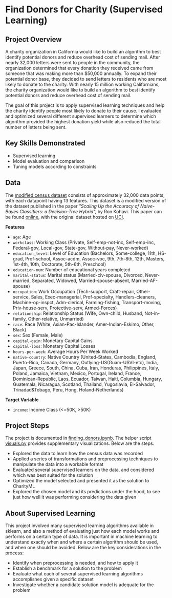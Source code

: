 # Find Donors for Charity (Supervised Learning)

## Project Overview

A charity organization in California would like to build an algorithm to best identify potential donors and reduce overhead cost of sending mail. After nearly 32,000 letters were sent to people in the community, the organization determined that every donation they received came from someone that was making more than $50,000 annually. To expand their potential donor base, they decided to send letters to residents who are most likely to donate to the charity. With nearly 15 million working Californians, the charity organization would like to build an algorithm to best identify potential donors and reduce overhead cost of sending mail.

The goal of this project is to apply supervised learning techniques and help the charity identify people most likely to donate to their cause. I evaluated and optimized several different supervised learners to determine which algorithm provided the highest donation yield while also reduced the total number of letters being sent.

## Key Skills Demonstrated
- Supervised learning
- Model evaluation and comparison
- Tuning models according to constraints

## Data

The [modified census dataset](https://github.com/iDataist/Find-Donors-for-CharityML/blob/master/census.csv) consists of approximately 32,000 data points, with each datapoint having 13 features. This dataset is a modified version of the dataset published in the paper *"Scaling Up the Accuracy of Naive-Bayes Classifiers: a Decision-Tree Hybrid",* by Ron Kohavi. This paper can be found [online](https://www.aaai.org/Papers/KDD/1996/KDD96-033.pdf), with the original dataset hosted on [UCI](https://archive.ics.uci.edu/ml/datasets/Census+Income).

**Features**
- `age`: Age
- `workclass`: Working Class (Private, Self-emp-not-inc, Self-emp-inc, Federal-gov, Local-gov, State-gov, Without-pay, Never-worked)
- `education_level`: Level of Education (Bachelors, Some-college, 11th, HS-grad, Prof-school, Assoc-acdm, Assoc-voc, 9th, 7th-8th, 12th, Masters, 1st-4th, 10th, Doctorate, 5th-6th, Preschool)
- `education-num`: Number of educational years completed
- `marital-status`: Marital status (Married-civ-spouse, Divorced, Never-married, Separated, Widowed, Married-spouse-absent, Married-AF-spouse)
- `occupation`: Work Occupation (Tech-support, Craft-repair, Other-service, Sales, Exec-managerial, Prof-specialty, Handlers-cleaners, Machine-op-inspct, Adm-clerical, Farming-fishing, Transport-moving, Priv-house-serv, Protective-serv, Armed-Forces)
- `relationship`: Relationship Status (Wife, Own-child, Husband, Not-in-family, Other-relative, Unmarried)
- `race`: Race (White, Asian-Pac-Islander, Amer-Indian-Eskimo, Other, Black)
- `sex`: Sex (Female, Male)
- `capital-gain`: Monetary Capital Gains
- `capital-loss`: Monetary Capital Losses
- `hours-per-week`: Average Hours Per Week Worked
- `native-country`: Native Country (United-States, Cambodia, England, Puerto-Rico, Canada, Germany, Outlying-US(Guam-USVI-etc), India, Japan, Greece, South, China, Cuba, Iran, Honduras, Philippines, Italy, Poland, Jamaica, Vietnam, Mexico, Portugal, Ireland, France, Dominican-Republic, Laos, Ecuador, Taiwan, Haiti, Columbia, Hungary, Guatemala, Nicaragua, Scotland, Thailand, Yugoslavia, El-Salvador, Trinadad&Tobago, Peru, Hong, Holand-Netherlands)

**Target Variable**
- `income`: Income Class (<=50K, >50K)

## Project Steps
The project is documented in [finding_donors.ipynb](https://github.com/iDataist/Find-Donors-for-CharityML/blob/master/finding_donors.ipynb). The helper script [visuals.py](https://github.com/iDataist/Find-Donors-for-CharityML/blob/master/visuals.py) provides supplementary visualizations. Below are the steps.

- Explored the data to learn how the census data was recorded
- Applied a series of transformations and preprocessing techniques to manipulate the data into a workable format
- Evaluated several supervised learners on the data, and considered which was best suited for the solution
- Optimized the model selected and presented it as the solution to CharityML
- Explored the chosen model and its predictions under the hood, to see just how well it was performing considering the data given

## About Supervised Learning

This project involved many supervised learning algorithms available in sklearn, and also a method of evaluating just how each model works and performs on a certain type of data. It is important in machine learning to understand exactly when and where a certain algorithm should be used, and when one should be avoided. Below are the key considerations in the process:

- Identify when preprocessing is needed, and how to apply it
- Establish a benchmark for a solution to the problem
- Evaluate what each of several supervised learning algorithms accomplishes given a specific dataset
- Investigate whether a candidate solution model is adequate for the problem
